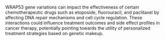WRAP53 gene variations can impact the effectiveness of certain chemotherapeutic drugs such as etoposide, fluorouracil, and paclitaxel by affecting DNA repair mechanisms and cell cycle regulation. These interactions could influence treatment outcomes and side effect profiles in cancer therapy, potentially pointing towards the utility of personalized treatment strategies based on genetic makeup.